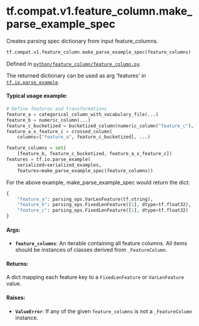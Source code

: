 <div itemscope itemtype="http://developers.google.com/ReferenceObject">
<meta itemprop="name" content="tf.compat.v1.feature_column.make_parse_example_spec" />
<meta itemprop="path" content="Stable" />
</div>

# tf.compat.v1.feature_column.make_parse_example_spec

Creates parsing spec dictionary from input feature_columns.

``` python
tf.compat.v1.feature_column.make_parse_example_spec(feature_columns)
```



Defined in [`python/feature_column/feature_column.py`](/code/stable/tensorflow/python/feature_column/feature_column.py).

<!-- Placeholder for "Used in" -->

The returned dictionary can be used as arg 'features' in
<a href="../../../../tf/io/parse_example.md"><code>tf.io.parse_example</code></a>.

#### Typical usage example:



```python
# Define features and transformations
feature_a = categorical_column_with_vocabulary_file(...)
feature_b = numeric_column(...)
feature_c_bucketized = bucketized_column(numeric_column("feature_c"), ...)
feature_a_x_feature_c = crossed_column(
    columns=["feature_a", feature_c_bucketized], ...)

feature_columns = set(
    [feature_b, feature_c_bucketized, feature_a_x_feature_c])
features = tf.io.parse_example(
    serialized=serialized_examples,
    features=make_parse_example_spec(feature_columns))
```

For the above example, make_parse_example_spec would return the dict:

```python
{
    "feature_a": parsing_ops.VarLenFeature(tf.string),
    "feature_b": parsing_ops.FixedLenFeature([1], dtype=tf.float32),
    "feature_c": parsing_ops.FixedLenFeature([1], dtype=tf.float32)
}
```

#### Args:


* <b>`feature_columns`</b>: An iterable containing all feature columns. All items
  should be instances of classes derived from `_FeatureColumn`.


#### Returns:

A dict mapping each feature key to a `FixedLenFeature` or `VarLenFeature`
value.



#### Raises:


* <b>`ValueError`</b>: If any of the given `feature_columns` is not a `_FeatureColumn`
  instance.